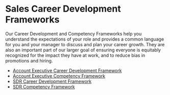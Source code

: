 # Sales Career Development Frameworks

Our Career Development and Competency Frameworks help you understand the expectations of your role and provides a common language for you and your manager to discuss and plan your career growth. They are also an important part of our larger goal of ensuring everyone is equitably recognized for the impact they have at work, and to reduce bias in promotions and hiring.

- [Account Executive Career Development Framework](ae-framework.md)
- [Account Executive Competency Framework](ae-competencies.md)
- [SDR Career Development Framework](sdr-framework.md)
- [SDR Competency Framework](sdr-competencies.md)
